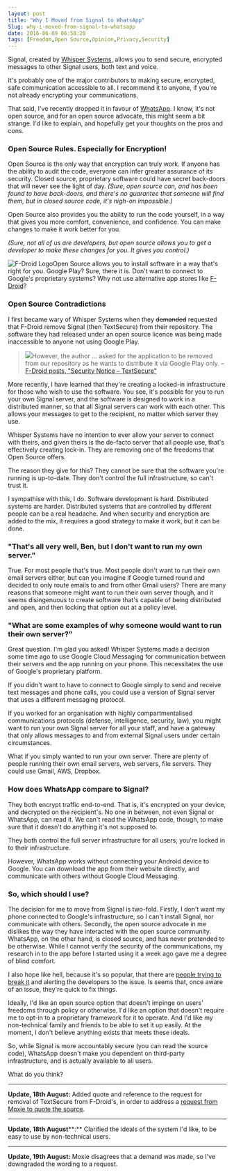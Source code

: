 ```yaml
---
layout: post
title: "Why I Moved from Signal to WhatsApp"
Slug: why-i-moved-from-signal-to-whatsapp
date: 2016-06-09 06:58:28
tags: [Freedom,Open Source,Opinion,Privacy,Security]
---
```

Signal, created by [Whisper Systems](https://whispersystems.org/), allows you to send secure, encrypted messages to other Signal users, both text and voice.

It's probably one of the major contributors to making secure, encrypted, safe communication accessible to all. I recommend it to anyone, if you're not already encrypting your communications.

That said, I've recently dropped it in favour of [WhatsApp](https://www.whatsapp.com). I know, it's not open source, and for an open source advocate, this might seem a bit strange. I'd like to explain, and hopefully get your thoughts on the pros and cons.

### Open Source Rules. Especially for Encryption!

Open Source is the only way that encryption can truly work. If anyone has the ability to audit the code, everyone can infer greater assurance of its security. Closed source, proprietary software could have secret back-doors that will never see the light of day. _(Sure, open source can, and has been found to have back-doors, and there's no guarantee that someone will find them, but in closed source code, it's nigh-on impossible.)_

Open Source also provides you the ability to run the code yourself, in a way that gives you more comfort, convenience, and confidence. You can make changes to make it work better for you.

_(Sure, not all of us are developers, but open source allows you to get a developer to make these changes for you. It gives you control.)_

![F-Droid Logo](https://bendechrai.com/wp-content/uploads/2016/06/fdroidnewheader-300x79.png)Open Source allows you to install software in a way that's right for you. Google Play? Sure, there it is. Don't want to connect to Google's proprietary systems? Why not use alternative app stores like [F-Droid](https://f-droid.org/)?

### Open Source Contradictions

I first became wary of Whisper Systems when they <del>demanded</del> requested that F-Droid remove Signal (then TextSecure) from their repository. The software they had released under an open source licence was being made inaccessible to anyone not using Google Play.

>[![](https://bendechrai.com/wp-content/uploads/2016/06/Selection_999302-150x150.png)](https://bendechrai.com/wp-content/uploads/2016/06/Selection_999302.png)However, the author ... asked for the application to be removed from our repository as he wants to distribute it via Google Play only. – [F-Droid posts, "Security Notice – TextSecure"](https://f-droid.org/posts/security-notice-textsecure/)

More recently, I have learned that they're creating a locked-in infrastructure for those who wish to use the software. You see, it's possible for you to run your own Signal server, and the software is designed to work in a distributed manner, so that all Signal servers can work with each other. This allows your messages to get to the recipient, no matter which server they use.

Whisper Systems have no intention to ever allow your server to connect with theirs, and given theirs is the de-facto server that all people use, that's effectively creating lock-in. They are removing one of the freedoms that Open Source offers.

The reason they give for this? They cannot be sure that the software you're running is up-to-date. They don't control the full infrastructure, so can't trust it.

I sympathise with this, I do. Software development is hard. Distributed systems are harder. Distributed systems that are controlled by different people can be a real headache. And when security and encryption are added to the mix, it requires a good strategy to make it work, but it can be done.

### "That's all very well, Ben, but I don't want to run my own server."

True. For most people that's true. Most people don't want to run their own email servers either, but can you imagine if Google turned round and decided to only route emails to and from other Gmail users? There are many reasons that someone might want to run their own server though, and it seems disingenuous to create software that's capable of being distributed and open, and then locking that option out at a policy level.

### "What are some examples of why someone would want to run their own server?"

Great question. I'm glad you asked! Whisper Systems made a decision some time ago to use Google Cloud Messaging for communication between their servers and the app running on your phone. This necessitates the use of Google's proprietary platform.

If you didn't want to have to connect to Google simply to send and receive text messages and phone calls, you could use a version of Signal server that uses a different messaging protocol.

If you worked for an organisation with highly compartmentalised communications protocols (defense, intelligence, security, law), you might want to run your own Signal server for all your staff, and have a gateway that only allows messages to and from external Signal users under certain circumstances.

What if you simply wanted to run your own server. There are plenty of people running their own email servers, web servers, file servers. They could use Gmail, AWS, Dropbox.

### How does WhatsApp compare to Signal?

They both encrypt traffic end-to-end. That is, it's encrypted on your device, and decrypted on the recipient's. No one in between, not even Signal or WhatsApp, can read it. We can't read the WhatsApp code, though, to make sure that it doesn't do anything it's not supposed to.

They both control the full server infrastructure for all users, you're locked in to their infrastructure.

However, WhatsApp works without connecting your Android device to Google. You can download the app from their website directly, and communicate with others without Google Cloud Messaging.

### So, which should I use?

The decision for me to move from Signal is two-fold. Firstly, I don't want my phone connected to Google's infrastructure, so I can't install Signal, nor communicate with others. Secondly, the open source advocate in me dislikes the way they have interacted with the open source community. WhatsApp, on the other hand, is closed source, and has never pretended to be otherwise. While I cannot verify the security of the communications, my research in to the app before I started using it a week ago gave me a degree of blind comfort.

I also hope like hell, because it's so popular, that there are [people trying to break it](https://www.praetorian.com/blog/whats-up-with-whatsapps-security-facebook-ssl-vulnerabilities) and alerting the developers to the issue. Is seems that, once aware of an issue, they're quick to fix things.

Ideally, I'd like an open source option that doesn't impinge on users' freedoms through policy or otherwise. I'd like an option that doesn't require me to opt-in to a proprietary framework for it to operate. And I'd like my non-technical family and friends to be able to set it up easily. At the moment, I don't believe anything exists that meets these ideals.

So, while Signal is more accountably secure (you can read the source code), WhatsApp doesn't make you dependent on third-party infrastructure, and is actually available to all users.

What do you think?

- - - - - -

**Update, 18th August:** Added quote and reference to the request for removal of TextSecure from F-Droid's, in order to address a [request from Moxie to quote the source](https://twitter.com/moxie/status/766142286619025409).

- - - - - -

**Update, 18th August****:** Clarified the ideals of the system I'd like, to be easy to use by non-technical users.

- - - - - -

**Update, 19th August:** Moxie disagrees that a demand was made, so I've downgraded the wording to a request.
